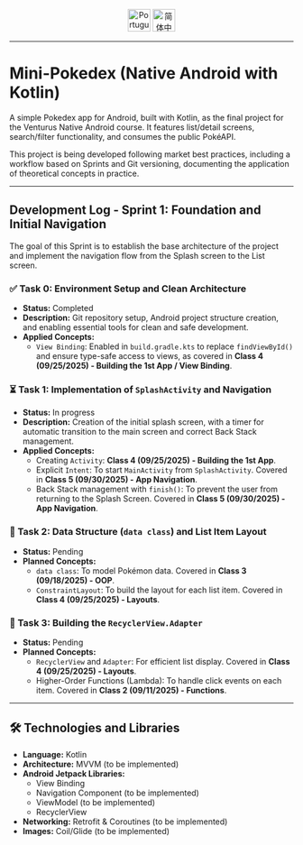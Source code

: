 <div align="center">

<a href="README.md"><img src="https://img.shields.io/badge/🌎%20Português%20(Brasil)-primary?style=for-the-badge&logo=translate" alt="Português (Brasil)" height="40"/></a>
<a href="README.zh-CN.md"><img src="https://img.shields.io/badge/🇨🇳%20简体中文-zh--CN-orange?style=for-the-badge&logo=translate" alt="简体中文" height="40"/></a>

</div>

---

# Mini-Pokedex (Native Android with Kotlin)

A simple Pokedex app for Android, built with Kotlin, as the final project for the Venturus Native Android course. It features list/detail screens, search/filter functionality, and consumes the public PokéAPI.

This project is being developed following market best practices, including a workflow based on Sprints and Git versioning, documenting the application of theoretical concepts in practice.

---

## Development Log - Sprint 1: Foundation and Initial Navigation

The goal of this Sprint is to establish the base architecture of the project and implement the navigation flow from the Splash screen to the List screen.

### ✅ Task 0: Environment Setup and Clean Architecture
* **Status:** Completed
* **Description:** Git repository setup, Android project structure creation, and enabling essential tools for clean and safe development.
* **Applied Concepts:**
    * `View Binding`: Enabled in `build.gradle.kts` to replace `findViewById()` and ensure type-safe access to views, as covered in **Class 4 (09/25/2025) - Building the 1st App / View Binding**.

### ⏳ Task 1: Implementation of `SplashActivity` and Navigation
* **Status:** In progress
* **Description:** Creation of the initial splash screen, with a timer for automatic transition to the main screen and correct Back Stack management.
* **Applied Concepts:**
    * Creating `Activity`: **Class 4 (09/25/2025) - Building the 1st App**.
    * Explicit `Intent`: To start `MainActivity` from `SplashActivity`. Covered in **Class 5 (09/30/2025) - App Navigation**.
    * Back Stack management with `finish()`: To prevent the user from returning to the Splash Screen. Covered in **Class 5 (09/30/2025) - App Navigation**.

### 🔲 Task 2: Data Structure (`data class`) and List Item Layout
* **Status:** Pending
* **Planned Concepts:**
    * `data class`: To model Pokémon data. Covered in **Class 3 (09/18/2025) - OOP**.
    * `ConstraintLayout`: To build the layout for each list item. Covered in **Class 4 (09/25/2025) - Layouts**.

### 🔲 Task 3: Building the `RecyclerView.Adapter`
* **Status:** Pending
* **Planned Concepts:**
    * `RecyclerView` and `Adapter`: For efficient list display. Covered in **Class 4 (09/25/2025) - Layouts**.
    * Higher-Order Functions (Lambda): To handle click events on each item. Covered in **Class 2 (09/11/2025) - Functions**.

---

## 🛠 Technologies and Libraries

* **Language:** Kotlin
* **Architecture:** MVVM (to be implemented)
* **Android Jetpack Libraries:**
    * View Binding
    * Navigation Component (to be implemented)
    * ViewModel (to be implemented)
    * RecyclerView
* **Networking:** Retrofit & Coroutines (to be implemented)
* **Images:** Coil/Glide (to be implemented)
